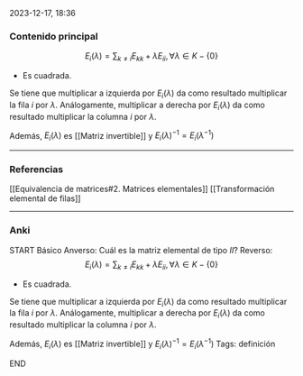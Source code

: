 2023-12-17, 18:36
### Contenido principal

$$E_i (\lambda) = \sum_{k \not = i}E_{kk} + \lambda E_{ii}, \forall \lambda \in K - \{0\}$$
- Es cuadrada.

Se tiene que multiplicar a izquierda por $E_i (\lambda)$ da como resultado multiplicar la fila $i$ por $\lambda$. Análogamente, multiplicar a derecha por $E_i (\lambda)$ da como resultado multiplicar la columna $i$ por $\lambda$.

Además, $E_i (\lambda)$ es [[Matriz invertible]] y $E_i (\lambda)^{-1} = E_i (\lambda^{-1})$

--- 
### Referencias

[[Equivalencia de matrices#2. Matrices elementales]]
[[Transformación elemental de filas]]

---
### Anki

START
Básico
Anverso: Cuál es la matriz elemental de tipo $II$?
Reverso:
$$E_i (\lambda) = \sum_{k \not = i}E_{kk} + \lambda E_{ii}, \forall \lambda \in K - \{0\}$$
- Es cuadrada.

Se tiene que multiplicar a izquierda por $E_i (\lambda)$ da como resultado multiplicar la fila $i$ por $\lambda$. Análogamente, multiplicar a derecha por $E_i (\lambda)$ da como resultado multiplicar la columna $i$ por $\lambda$.

Además, $E_i (\lambda)$ es [[Matriz invertible]] y $E_i (\lambda)^{-1} = E_i (\lambda^{-1})$
Tags: definición
<!--ID: 1704822883749-->
END
